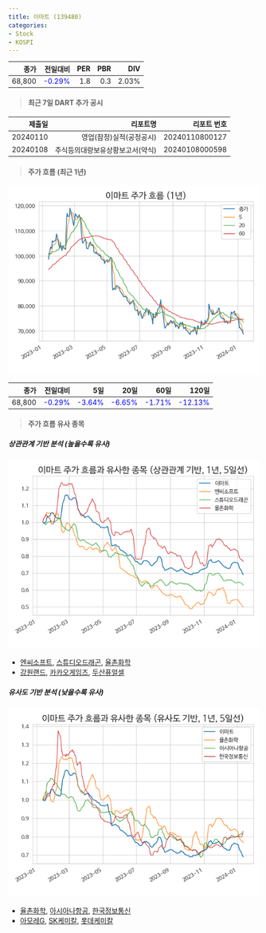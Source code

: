 ```yaml
---
title: 이마트 (139480)
categories:
- Stock
- KOSPI
---
```


|종가|전일대비|PER|PBR|DIV|
|---:|-------:|--:|--:|--:|
|68,800|<span style="color: blue">-0.29%</span>|1.8|0.3|2.03%|

<!-- more -->

> #### 최근 7일 DART 추가 공시

|제출일|리포트명|리포트 번호|
|-----:|-------:|----------:|
|20240110|영업(잠정)실적(공정공시)|20240110800127|
|20240108|주식등의대량보유상황보고서(약식)|20240108000598|

> #### 주가 흐름 (최근 1년)

![139480](/assets/images/stock/139480.png)

|종가|전일대비|5일|20일|60일|120일|
|---:|-------:|--:|---:|---:|----:|
|68,800|<span style="color: blue">-0.29%</span>|<span style="color: blue">-3.64%</span>|<span style="color: blue">-6.65%</span>|<span style="color: blue">-1.71%</span>|<span style="color: blue">-12.13%</span>|

> #### 주가 흐름 유사 종목

##### 상관관계 기반 분석 (높을수록 유사)
![139480](/assets/images/stock/139480_corr.png)
- [엔씨소프트](/036570/), [스튜디오드래곤](/253450/), [율촌화학](/008730/)
- [강원랜드](/035250/), [카카오게임즈](/293490/), [두산퓨얼셀](/336260/)

##### 유사도 기반 분석 (낮을수록 유사)	
![139480](/assets/images/stock/139480_sim.png)
- [율촌화학](/008730/), [아시아나항공](/020560/), [한국정보통신](/025770/)
- [아모레G](/002790/), [SK케미칼](/285130/), [롯데케미칼](/011170/)